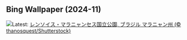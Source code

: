 ## Bing Wallpaper (2024-11)
![](https://www.bing.com/th?id=OHR.LencoisMaranhao_JA-JP9337793324_UHD.jpg&w=1000)Latest: [レンソイス・マラニャンセス国立公園, ブラジル マラニャン州 (© thanosquest/Shutterstock)](https://www.bing.com/th?id=OHR.LencoisMaranhao_JA-JP9337793324_UHD.jpg)
